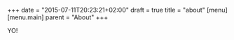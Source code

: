 +++
date = "2015-07-11T20:23:21+02:00"
draft = true
title = "about"
[menu]
  [menu.main]
    parent = "About"
+++

YO!
